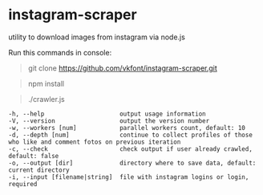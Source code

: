 instagram-scraper
=================

utility to download images from instagram via node.js

Run this commands in console:
> git clone https://github.com/vkfont/instagram-scraper.git

> npm install

> ./crawler.js



    -h, --help                     output usage information
    -V, --version                  output the version number
    -w, --workers [num]            parallel workers count, default: 10
    -d, --depth [num]              continue to collect profiles of those who like and comment fotos on previous iteration
    -c, --check                    check output if user already crawled, default: false
    -o, --output [dir]             directory where to save data, default: current directory
    -i, --input [filename|string]  file with instagram logins or login, required
